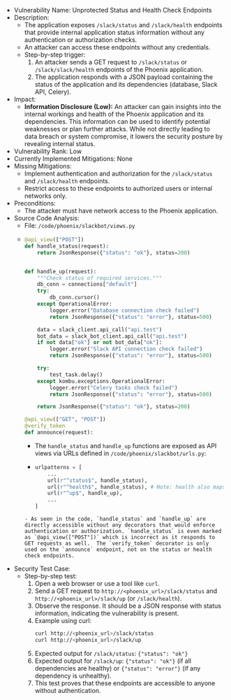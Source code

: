 - Vulnerability Name: Unprotected Status and Health Check Endpoints
- Description:
    - The application exposes `/slack/status` and `/slack/health` endpoints that provide internal application status information without any authentication or authorization checks.
    - An attacker can access these endpoints without any credentials.
    - Step-by-step trigger:
        1. An attacker sends a GET request to `/slack/status` or `/slack/slack/health` endpoints of the Phoenix application.
        2. The application responds with a JSON payload containing the status of the application and its dependencies (database, Slack API, Celery).
- Impact:
    - **Information Disclosure (Low):** An attacker can gain insights into the internal workings and health of the Phoenix application and its dependencies. This information can be used to identify potential weaknesses or plan further attacks. While not directly leading to data breach or system compromise, it lowers the security posture by revealing internal status.
- Vulnerability Rank: Low
- Currently Implemented Mitigations: None
- Missing Mitigations:
    - Implement authentication and authorization for the `/slack/status` and `/slack/health` endpoints.
    - Restrict access to these endpoints to authorized users or internal networks only.
- Preconditions:
    - The attacker must have network access to the Phoenix application.
- Source Code Analysis:
    - File: `/code/phoenix/slackbot/views.py`
    - ```python
      @api_view(["POST"])
      def handle_status(request):
          return JsonResponse({"status": "ok"}, status=200)


      def handle_up(request):
          """Check status of required services."""
          db_conn = connections["default"]
          try:
              db_conn.cursor()
          except OperationalError:
              logger.error("Database connection check failed")
              return JsonResponse({"status": "error"}, status=500)

          data = slack_client.api_call("api.test")
          bot_data = slack_bot_client.api_call("api.test")
          if not data["ok"] or not bot_data["ok"]:
              logger.error("Slack API connection check failed")
              return JsonResponse({"status": "error"}, status=500)

          try:
              test_task.delay()
          except kombu.exceptions.OperationalError:
              logger.error("Celery tasks check failed")
              return JsonResponse({"status": "error"}, status=500)

          return JsonResponse({"status": "ok"}, status=200)

      @api_view(["GET", "POST"])
      @verify_token
      def announce(request):
      ```
      - The `handle_status` and `handle_up` functions are exposed as API views via URLs defined in `/code/phoenix/slackbot/urls.py`:
      - ```python
        urlpatterns = [
            ...
            url(r"^status$", handle_status),
            url(r"^health$", handle_status), # Note: health also maps to handle_status, likely a typo, should be handle_up?
            url(r"^up$", handle_up),
            ...
        ]
      ```
      - As seen in the code, `handle_status` and `handle_up` are directly accessible without any decorators that would enforce authentication or authorization. `handle_status` is even marked as `@api_view(["POST"])` which is incorrect as it responds to GET requests as well.  The `verify_token` decorator is only used on the `announce` endpoint, not on the status or health check endpoints.
- Security Test Case:
    - Step-by-step test:
        1. Open a web browser or use a tool like `curl`.
        2. Send a GET request to `http://<phoenix_url>/slack/status` and `http://<phoenix_url>/slack/up` (or `/slack/health`).
        3. Observe the response. It should be a JSON response with status information, indicating the vulnerability is present.
        4. Example using curl:
           ```bash
           curl http://<phoenix_url>/slack/status
           curl http://<phoenix_url>/slack/up
           ```
        5. Expected output for `/slack/status`: `{"status": "ok"}`
        6. Expected output for `/slack/up`: `{"status": "ok"}` (if all dependencies are healthy) or `{"status": "error"}` (if any dependency is unhealthy).
        7. This test proves that these endpoints are accessible to anyone without authentication.